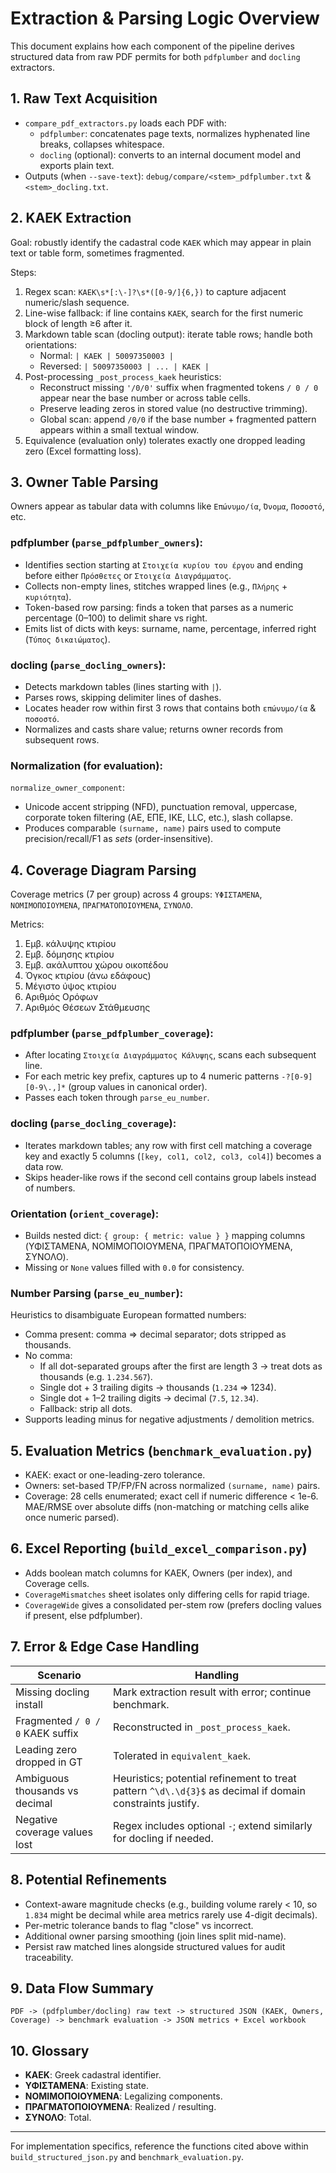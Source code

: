 # Extraction & Parsing Logic Overview

This document explains how each component of the pipeline derives structured data from raw PDF permits for both `pdfplumber` and `docling` extractors.

## 1. Raw Text Acquisition
- `compare_pdf_extractors.py` loads each PDF with:
  - `pdfplumber`: concatenates page texts, normalizes hyphenated line breaks, collapses whitespace.
  - `docling` (optional): converts to an internal document model and exports plain text.
- Outputs (when `--save-text`): `debug/compare/<stem>_pdfplumber.txt` & `<stem>_docling.txt`.

## 2. KAEK Extraction
Goal: robustly identify the cadastral code `ΚΑΕΚ` which may appear in plain text or table form, sometimes fragmented.

Steps:
1. Regex scan: `ΚΑΕΚ\s*[:\-]?\s*([0-9/]{6,})` to capture adjacent numeric/slash sequence.
2. Line-wise fallback: if line contains `ΚΑΕΚ`, search for the first numeric block of length ≥6 after it.
3. Markdown table scan (docling output): iterate table rows; handle both orientations:
   - Normal: `| ΚΑΕΚ | 50097350003 |`
   - Reversed: `| 50097350003 | ... | ΚΑΕΚ |`
4. Post-processing `_post_process_kaek` heuristics:
   - Reconstruct missing `'/0/0'` suffix when fragmented tokens `/ 0 / 0` appear near the base number or across table cells.
   - Preserve leading zeros in stored value (no destructive trimming).
   - Global scan: append `/0/0` if the base number + fragmented pattern appears within a small textual window.
5. Equivalence (evaluation only) tolerates exactly one dropped leading zero (Excel formatting loss).

## 3. Owner Table Parsing
Owners appear as tabular data with columns like `Επώνυμο/ία`, `Όνομα`, `Ποσοστό`, etc.

### pdfplumber (`parse_pdfplumber_owners`):
- Identifies section starting at `Στοιχεία κυρίου του έργου` and ending before either `Πρόσθετες` or `Στοιχεία Διαγράμματος`.
- Collects non-empty lines, stitches wrapped lines (e.g., `Πλήρης` + `κυριότητα`).
- Token-based row parsing: finds a token that parses as a numeric percentage (0–100) to delimit share vs right.
- Emits list of dicts with keys: surname, name, percentage, inferred right (`Τύπος δικαιώματος`).

### docling (`parse_docling_owners`):
- Detects markdown tables (lines starting with `|`).
- Parses rows, skipping delimiter lines of dashes.
- Locates header row within first 3 rows that contains both `επώνυμο/ία` & `ποσοστό`.
- Normalizes and casts share value; returns owner records from subsequent rows.

### Normalization (for evaluation):
`normalize_owner_component`:
- Unicode accent stripping (NFD), punctuation removal, uppercase, corporate token filtering (ΑΕ, ΕΠΕ, ΙΚΕ, LLC, etc.), slash collapse.
- Produces comparable `(surname, name)` pairs used to compute precision/recall/F1 as *sets* (order-insensitive).

## 4. Coverage Diagram Parsing
Coverage metrics (7 per group) across 4 groups: `ΥΦΙΣΤΑΜΕΝΑ`, `ΝΟΜΙΜΟΠΟΙΟΥΜΕΝΑ`, `ΠΡΑΓΜΑΤΟΠΟΙΟΥΜΕΝΑ`, `ΣΥΝΟΛΟ`.

Metrics:
1. Εμβ. κάλυψης κτιρίου
2. Εμβ. δόμησης κτιρίου
3. Εμβ. ακάλυπτου χώρου οικοπέδου
4. Όγκος κτιρίου (άνω εδάφους)
5. Μέγιστο ύψος κτιρίου
6. Αριθμός Ορόφων
7. Αριθμός Θέσεων Στάθμευσης

### pdfplumber (`parse_pdfplumber_coverage`):
- After locating `Στοιχεία Διαγράμματος Κάλυψης`, scans each subsequent line.
- For each metric key prefix, captures up to 4 numeric patterns `-?[0-9][0-9\.,]*` (group values in canonical order).
- Passes each token through `parse_eu_number`.

### docling (`parse_docling_coverage`):
- Iterates markdown tables; any row with first cell matching a coverage key and exactly 5 columns (`[key, col1, col2, col3, col4]`) becomes a data row.
- Skips header-like rows if the second cell contains group labels instead of numbers.

### Orientation (`orient_coverage`):
- Builds nested dict: `{ group: { metric: value } }` mapping columns (ΥΦΙΣΤΑΜΕΝΑ, ΝΟΜΙΜΟΠΟΙΟΥΜΕΝΑ, ΠΡΑΓΜΑΤΟΠΟΙΟΥΜΕΝΑ, ΣΥΝΟΛΟ).
- Missing or `None` values filled with `0.0` for consistency.

### Number Parsing (`parse_eu_number`):
Heuristics to disambiguate European formatted numbers:
- Comma present: comma => decimal separator; dots stripped as thousands.
- No comma:
  * If all dot-separated groups after the first are length 3 -> treat dots as thousands (e.g. `1.234.567`).
  * Single dot + 3 trailing digits -> thousands (`1.234` => 1234).
  * Single dot + 1–2 trailing digits -> decimal (`7.5`, `12.34`).
  * Fallback: strip all dots.
- Supports leading minus for negative adjustments / demolition metrics.

## 5. Evaluation Metrics (`benchmark_evaluation.py`)
- KAEK: exact or one-leading-zero tolerance.
- Owners: set-based TP/FP/FN across normalized `(surname, name)` pairs.
- Coverage: 28 cells enumerated; exact cell if numeric difference < 1e-6. MAE/RMSE over absolute diffs (non-matching or matching cells alike once numeric parsed).

## 6. Excel Reporting (`build_excel_comparison.py`)
- Adds boolean match columns for KAEK, Owners (per index), and Coverage cells.
- `CoverageMismatches` sheet isolates only differing cells for rapid triage.
- `CoverageWide` gives a consolidated per-stem row (prefers docling values if present, else pdfplumber).

## 7. Error & Edge Case Handling
| Scenario | Handling |
|----------|----------|
| Missing docling install | Mark extraction result with error; continue benchmark. |
| Fragmented `/ 0 / 0` KAEK suffix | Reconstructed in `_post_process_kaek`. |
| Leading zero dropped in GT | Tolerated in `equivalent_kaek`. |
| Ambiguous thousands vs decimal | Heuristics; potential refinement to treat pattern `^\d\.\d{3}$` as decimal if domain constraints justify. |
| Negative coverage values lost | Regex includes optional `-`; extend similarly for docling if needed. |

## 8. Potential Refinements
- Context-aware magnitude checks (e.g., building volume rarely < 10, so `1.834` might be decimal while area metrics rarely use 4-digit decimals).
- Per-metric tolerance bands to flag "close" vs incorrect.
- Additional owner parsing smoothing (join lines split mid-name).
- Persist raw matched lines alongside structured values for audit traceability.

## 9. Data Flow Summary
```
PDF -> (pdfplumber/docling) raw text -> structured JSON (KAEK, Owners, Coverage) -> benchmark evaluation -> JSON metrics + Excel workbook
```

## 10. Glossary
- **ΚΑΕΚ**: Greek cadastral identifier.
- **ΥΦΙΣΤΑΜΕΝΑ**: Existing state.
- **ΝΟΜΙΜΟΠΟΙΟΥΜΕΝΑ**: Legalizing components.
- **ΠΡΑΓΜΑΤΟΠΟΙΟΥΜΕΝΑ**: Realized / resulting.
- **ΣΥΝΟΛΟ**: Total.

---
For implementation specifics, reference the functions cited above within `build_structured_json.py` and `benchmark_evaluation.py`.
